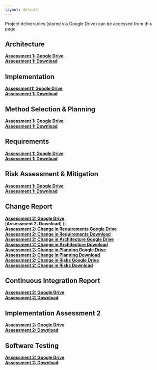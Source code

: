 ```yaml
---
layout: default
---
```


Project deliverables (stored via Google Drive) can be accessed from this page.

## Architecture
[**Assessment 1: Google Drive**](https://docs.google.com/document/d/10kyqKmQQVBDqhkHjDyKloCuUa5b82Wrw9UfeoonIUg8/edit?usp=sharing)
<br/>
[**Assessment 1: Download**](https://github.com/engteam14/engteam14.github.io/raw/f40e8df41174ce3faadce898dd6834dbcb749e4d/documents/Arch1.pdf)

## Implementation
[**Assessment1: Google Drive**](https://docs.google.com/document/d/1AUAhWu8TqiUZK2qrkWTcL4eV-Nd0Bu8LmQghCttd_Xo/edit?usp=sharing)
<br/>
[**Assessment 1: Download**](https://github.com/engteam14/engteam14.github.io/raw/f40e8df41174ce3faadce898dd6834dbcb749e4d/documents/Impl1.pdf)

## Method Selection & Planning
[**Assessment 1: Google Drive**](https://docs.google.com/document/d/1XdelXPw88TcafNfJxTGs0KAsUC0EblT-BB0x6sdn55c/edit?usp=sharing)
<br/>
[**Assessment 1: Download**](https://github.com/engteam14/engteam14.github.io/raw/f40e8df41174ce3faadce898dd6834dbcb749e4d/documents/Plan1.pdf)

## Requirements
[**Assessment 1: Google Drive**](https://docs.google.com/document/d/13GlK4wCvjJlKnqMn3xtqKxfUaOEw5YWI_mDRvUcnJkE/edit?usp=sharing)
<br/>
[**Assessment 1: Download**](https://github.com/engteam14/engteam14.github.io/raw/f40e8df41174ce3faadce898dd6834dbcb749e4d/documents/Req1.pdf)

## Risk Assessment & Mitigation
[**Assessment 1: Google Drive**](https://docs.google.com/document/d/1zc3OmeaVdQnQn8reW7_z3JdfUi8eMfuyZshB9YQMZJs/edit?usp=sharing)
<br/>
[**Assessment 1: Download**](https://github.com/engteam14/engteam14.github.io/raw/f40e8df41174ce3faadce898dd6834dbcb749e4d/documents/Risk1.pdf)

## Change Report
[**Assessment 2: Google Drive**](https://docs.google.com/document/d/10-GnY2AUrXh3mXj6YEgZ6ez0DC8F-vV_TZaoeQG7ozg/edit?usp=sharing)
<br/>
[**Assessment 2: Download**]
()
<br/>
[**Assessment 2: Change in Requirements Google Drive**](https://docs.google.com/document/d/1U32vQWgaPXttrebdofw7Gr2_Vjy8PC9FQyPILvRkhfg/edit?usp=sharing)
<br/>
[**Assessment 2: Change in Requirements Download**]()
<br/>
[**Assessment 2: Change in Architecture Google Drive**](https://docs.google.com/document/d/16eiyZktg_zVBDlaH-orq-R1kQpcP0YBq7loDAX_8e2g/edit?usp=sharing)
<br/>
[**Assessment 2: Change in Architecture Download**]()
<br/>
[**Assessment 2: Change in Planning Google Drive**](https://docs.google.com/document/d/1jkyl2TwQewOl9ZMQSb800WdmLhNnw8YndAKwmI6VKmA/edit?usp=sharing)
<br/>
[**Assessment 2: Change in Planning Download**]()
<br/>
[**Assessment 2: Change in Risks Google Drive**](https://docs.google.com/document/d/1lY9zUe-3LsdFkemnKGmzb4QPmbtBb94ghOtmsk-__04/edit?usp=sharing)
<br/>
[**Assessment 2: Change in Risks Download**]()

## Continuous Integration Report
[**Assessment 2: Google Drive**](https://docs.google.com/document/d/1VCWv_6vDUpdc_eBjHz6ll6CbO3WYEnCeaiGE-V3Eqo8/edit?usp=sharing)
<br/>
[**Assessment 2: Download**]()

## Implementation Assessment 2
[**Assessment 2: Google Drive**](https://docs.google.com/document/d/1rmLNaD8Q9RFDmxAtluboDJWJzveTL3JnYtm6CJAkjk0/edit?usp=sharing)
<br/>
[**Assessment 2: Download**]()

## Software Testing
[**Assessment 2: Google Drive**](https://docs.google.com/document/d/1kWOncVvD7jGW72l4fq39eWyiU89QMjVcr2yrVcsNm8A/edit?usp=sharing)
<br/>
[**Assessment 2: Download**]()